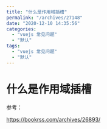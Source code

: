 ```yaml
---
title: "什么是作用域插槽"
permalink: "/archives/27148"
date: "2020-12-10 14:35:56"
categories: 
  - "vuejs 常见问题"
  - "默认"
tags: 
  - "vuejs 常见问题"
  - "默认"
---
```


# 什么是作用域插槽

参考：

https://bookrss.com/archives/26893/
